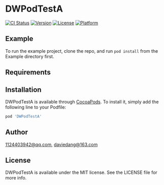# DWPodTestA

[![CI Status](https://img.shields.io/travis/1124403942@qq.com/DWPodTestA.svg?style=flat)](https://travis-ci.org/1124403942@qq.com/DWPodTestA)
[![Version](https://img.shields.io/cocoapods/v/DWPodTestA.svg?style=flat)](https://cocoapods.org/pods/DWPodTestA)
[![License](https://img.shields.io/cocoapods/l/DWPodTestA.svg?style=flat)](https://cocoapods.org/pods/DWPodTestA)
[![Platform](https://img.shields.io/cocoapods/p/DWPodTestA.svg?style=flat)](https://cocoapods.org/pods/DWPodTestA)

## Example

To run the example project, clone the repo, and run `pod install` from the Example directory first.

## Requirements

## Installation

DWPodTestA is available through [CocoaPods](https://cocoapods.org). To install
it, simply add the following line to your Podfile:

```ruby
pod 'DWPodTestA'
```

## Author

1124403942@qq.com, daviedang@163.com

## License

DWPodTestA is available under the MIT license. See the LICENSE file for more info.
